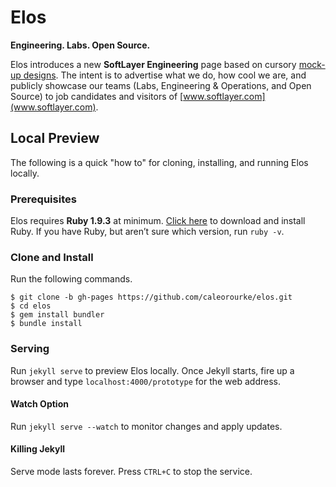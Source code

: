# Elos

**Engineering. Labs. Open Source.**

Elos introduces a new **SoftLayer Engineering** page based on cursory [mock-up designs](https://raw.githubusercontent.com/molotovf/elos/gh-pages/mockup.pdf). The intent is to advertise what we do, how cool we are, and publicly showcase our teams (Labs, Engineering & Operations, and Open Source) to job candidates and visitors of [www.softlayer.com](www.softlayer.com).

## Local Preview

The following is a quick "how to" for cloning, installing, and running Elos locally.

### Prerequisites

Elos requires __Ruby 1.9.3__ at minimum. [Click here](http://www.ruby-lang.org/en/installation) to download and install Ruby. If you have Ruby, but aren’t sure which version, run `ruby -v`.

### Clone and Install

Run the following commands.

    $ git clone -b gh-pages https://github.com/caleorourke/elos.git
    $ cd elos
    $ gem install bundler
    $ bundle install

### Serving

Run `jekyll serve` to preview Elos locally. Once Jekyll starts, fire up a browser and type `localhost:4000/prototype` for the web address.

#### Watch Option

Run `jekyll serve --watch` to monitor changes and apply updates.

#### Killing Jekyll

Serve mode lasts forever. Press `CTRL+C` to stop the service.
